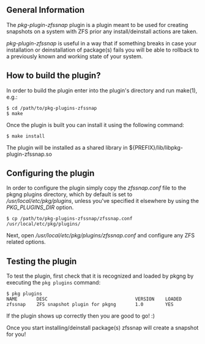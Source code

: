 ## General Information

The *pkg-plugin-zfssnap* plugin is a plugin meant to be used for creating snapshots
on a system with ZFS prior any install/deinstall actions are taken.

*pkg-plugin-zfssnap* is useful in a way that if something breaks in case your installation or
deinstallation of package(s) fails you will be able to rollback to a previously known and working
state of your system.

## How to build the plugin?

In order to build the plugin enter into the plugin's directory and run make(1), e.g.:

	$ cd /path/to/pkg-plugins-zfssnap
	$ make
	
Once the plugin is built you can install it using the following command:

	$ make install 
	
The plugin will be installed as a shared library in ${PREFIX}/lib/libpkg-plugin-zfssnap.so

## Configuring the plugin

In order to configure the plugin simply copy the *zfssnap.conf* file to the pkgng plugins directory,
which by default is set to */usr/local/etc/pkg/plugins*, unless you've specified it elsewhere by 
using the *PKG\_PLUGINS\_DIR* option.

	$ cp /path/to/pkg-plugins-zfssnap/zfssnap.conf /usr/local/etc/pkg/plugins/
	
Next, open */usr/local/etc/pkg/plugins/zfssnap.conf* and configure any ZFS related options.
	
## Testing the plugin

To test the plugin, first check that it is recognized and
loaded by pkgng by executing the `pkg plugins` command:

	$ pkg plugins
	NAME       DESC                                VERSION    LOADED    
	zfssnap    ZFS snapshot plugin for pkgng       1.0        YES       

If the plugin shows up correctly then you are good to go! :)

Once you start installing/deinstall package(s) zfssnap will create a snapshot for you! 

